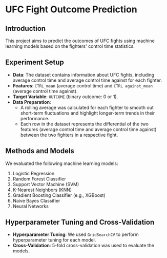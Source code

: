 # UFC Fight Outcome Prediction

## Introduction
This project aims to predict the outcomes of UFC fights using machine learning models based on the fighters' control time statistics.

## Experiment Setup
- **Data**: The dataset contains information about UFC fights, including average control time and average control time against for each fighter.
- **Features**: `CTRL_mean` (average control time) and `CTRL against_mean` (average control time against).
- **Target Variable**: `OUTCOME` (binary outcome: 0 or 1).
- **Data Preparation**:
  - A rolling average was calculated for each fighter to smooth out short-term fluctuations and highlight longer-term trends in their performance.
  - Each row in the dataset represents the differential of the two features (average control time and average control time against) between the two fighters in a respective fight.

## Methods and Models
We evaluated the following machine learning models:
1. Logistic Regression
2. Random Forest Classifier
3. Support Vector Machine (SVM)
4. K-Nearest Neighbors (KNN)
5. Gradient Boosting Classifier (e.g., XGBoost)
6. Naive Bayes Classifier
7. Neural Networks

## Hyperparameter Tuning and Cross-Validation
- **Hyperparameter Tuning**: We used `GridSearchCV` to perform hyperparameter tuning for each model.
- **Cross-Validation**: 5-fold cross-validation was used to evaluate the models.
